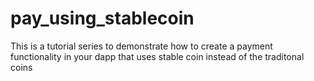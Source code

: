 # pay_using_stablecoin
This is a tutorial series to demonstrate how to create a payment functionality in your dapp that uses stable coin instead of the traditonal coins
